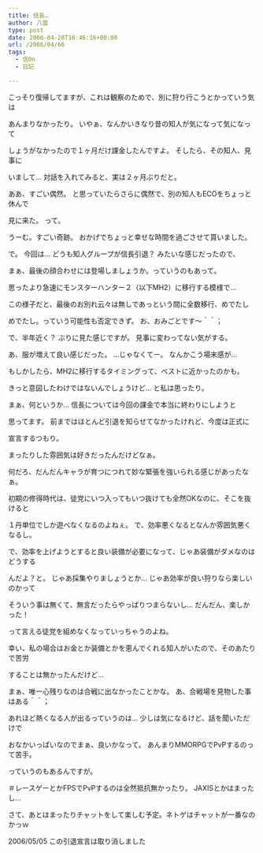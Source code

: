 ```yaml
---
title: 信長…
author: 八雲
type: post
date: 2006-04-28T16:46:16+00:00
url: /2006/04/66
tags:
  - 信On
  - 日記

---
```

こっそり復帰してますが、これは観察のためで、別に狩り行こうとかっていう気は
  
あんまりなかったり。 いやぁ、なんかいきなり昔の知人が気になって気になって
  
しょうがなかったので１ヶ月だけ課金したんですよ。 そしたら、その知人、見事に
  
いまして… 対話を入れてみると、実は２ヶ月ぶりだと。
  
ああ、すごい偶然。 と思っていたらさらに偶然で、別の知人もECOをちょっと休んで
  
見に来た。 って。
  
うーむ。すごい奇跡。 おかげでちょっと幸せな時間を過ごさせて貰いました。

で。 今回は… どうも知人グループが信長引退？ みたいな感じだったので、
  
まぁ、最後の顔合わせには登場しましょうか。っていうのもあって。
  
思ったより急速にモンスターハンター２（以下MH2）に移行する模様で…
  
この様子だと、最後のお別れ云々は無しであっという間に全数移行、めでたし
  
めでたし。っていう可能性も否定できず。 お、おみごとです～＾＾；

で、半年近く？ ぶりに見た感じですが。 見事に変わってない気がする。
  
あ、服が増えて良い感じだった。 …じゃなくてー。 なんかこう場末感が…
  
もしかしたら、MH2に移行するタイミングって、ベストに近かったのかも。
  
きっと意図したわけではないんでしょうけど… と私は思ったり。
  
まぁ、何というか… 信長については今回の課金で本当に終わりにしようと
  
思ってます。 前まではほとんど引退を知らせてなかったけれど、今度は正式に
  
宣言するつもり。
  
まったりした雰囲気は好きだったんだけどなぁ。
  
何だろ、だんだんキャラが育つにつれて妙な緊張を強いられる感じがあったなぁ。
  
初期の修得時代は、徒党にいつ入ってもいつ抜けても全然OKなのに、そこを抜けると
  
１丹単位でしか遊べなくなるのよねぇ。 で、効率悪くなるとなんか雰囲気悪くなるし。
  
で、効率を上げようとすると良い装備が必要になって、じゃあ装備がダメなのはどうする
  
んだよ？と。 じゃあ採集やりましょうとか… じゃあ効率が良い狩りなら楽しいのかって
  
そういう事は無くて、無言だったらやっぱりつまらないし… だんだん、楽しかった！
  
って言える徒党を組めなくなっていっちゃうのよね。
  
幸い、私の場合はお金とか装備とかを恵んでくれる知人がいたので、そのあたりで苦労
  
することは無かったんだけど…

まぁ、唯一心残りなのは合戦に出なかったことかな。 あ、合戦場を見物した事はある＾＾；
  
あれほど熱くなる人が出るっていうのは… 少しは気になるけど、話を聞いただけで
  
おなかいっぱいなのでまぁ、良いかなって。 あんまりMMORPGでPvPするのって苦手。
  
っていうのもあるんですが。
  
＃レースゲーとかFPSでPvPするのは全然抵抗無かったり。 JAXISとかはまったし…

さて、あとはまったりチャットをして楽しむ予定。ネトゲはチャットが一番なのかっｗ
  
2006/05/05 この引退宣言は取り消しました
